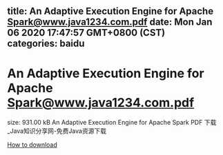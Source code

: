 
title: An Adaptive Execution Engine for Apache Spark@www.java1234.com.pdf
date: Mon Jan 06 2020 17:47:57 GMT+0800 (CST)    
categories: baidu
---

# An Adaptive Execution Engine for Apache Spark@www.java1234.com.pdf
size: 931.00 kB
 An Adaptive Execution Engine for Apache Spark PDF 下载_Java知识分享网-免费Java资源下载
 

[How to download](https://bpcam.bemobtrk.com/go/2ceec3aa-1ca2-46d6-b9ff-aaa5c184517c?jno=3555)